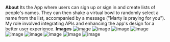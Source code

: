 **About**
Its the App where users can sign up or sign in and create lists of people's names. They can then shake a virtual bowl to randomly select a name from the list, accompanied by a message ("Marty is praying for you"). My role involved integrating APIs and enhancing the app's design for a better user experience.
**Images**
![image](https://github.com/user-attachments/assets/bea6b81b-0385-4ed7-ae65-cf46063d69cf)
![image](https://github.com/user-attachments/assets/5defbdc6-27a9-4f15-afcc-614b8cafd0af)
![image](https://github.com/user-attachments/assets/71b0af85-a08c-44c8-b8b2-180ba2987b0a)
![image](https://github.com/user-attachments/assets/5ed41ab3-170a-475d-901e-6a3e84b0a04e)
![image](https://github.com/user-attachments/assets/3453f166-852d-4f2c-a061-8d3ad67737fd)
![image](https://github.com/user-attachments/assets/16654ad7-9053-4fa3-86b4-bf4b11c0517d)
![image](https://github.com/user-attachments/assets/cd3ba4ea-05e8-47f2-8f20-0cf021a3a1fa)
![image](https://github.com/user-attachments/assets/07e3b90f-fc95-4a78-ab3d-bef6c57b2009)
![image](https://github.com/user-attachments/assets/d1aaf80b-95ae-4404-a5cb-a522b969656a)
